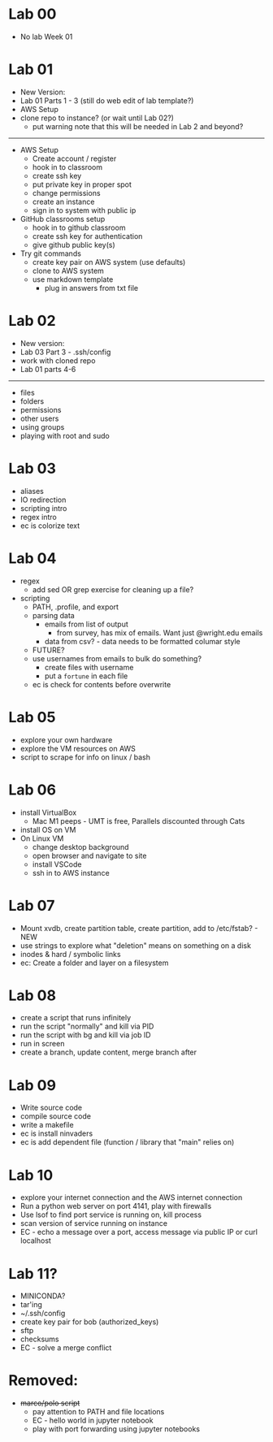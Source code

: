 # Lab 00

- No lab Week 01

# Lab 01

- New Version:
- Lab 01 Parts 1 - 3 (still do web edit of lab template?)
- AWS Setup
- clone repo to instance? (or wait until Lab 02?)
  - put warning note that this will be needed in Lab 2 and beyond?

---

- AWS Setup
  - Create account / register
  - hook in to classroom
  - create ssh key
  - put private key in proper spot
  - change permissions
  - create an instance
  - sign in to system with public ip
- GitHub classrooms setup
  - hook in to github classroom
  - create ssh key for authentication
  - give github public key(s)
- Try git commands
  - create key pair on AWS system (use defaults)
  - clone to AWS system
  - use markdown template
    - plug in answers from txt file

# Lab 02

- New version:
- Lab 03 Part 3 - .ssh/config
- work with cloned repo
- Lab 01 parts 4-6

---

- files
- folders
- permissions
- other users
- using groups
- playing with root and sudo

# Lab 03

- aliases
- IO redirection
- scripting intro
- regex intro
- ec is colorize text

# Lab 04

- regex
  - add sed OR grep exercise for cleaning up a file?
- scripting
  - PATH, .profile, and export
  - parsing data
    - emails from list of output
      - from survey, has mix of emails. Want just @wright.edu emails
    - data from csv? - data needs to be formatted columar style
  - FUTURE?
  - use usernames from emails to bulk do something?
    - create files with username
    - put a `fortune` in each file
  - ec is check for contents before overwrite

# Lab 05

- explore your own hardware
- explore the VM resources on AWS
- script to scrape for info on linux / bash

# Lab 06

- install VirtualBox
  - Mac M1 peeps - UMT is free, Parallels discounted through Cats
- install OS on VM
- On Linux VM
  - change desktop background
  - open browser and navigate to site
  - install VSCode
  - ssh in to AWS instance

# Lab 07

- Mount xvdb, create partition table, create partition, add to /etc/fstab? - NEW
- use strings to explore what "deletion" means on something on a disk
- inodes & hard / symbolic links
- ec: Create a folder and layer on a filesystem

# Lab 08

- create a script that runs infinitely
- run the script "normally" and kill via PID
- run the script with bg and kill via job ID
- run in screen
- create a branch, update content, merge branch after

# Lab 09

- Write source code
- compile source code
- write a makefile
- ec is install ninvaders
- ec is add dependent file (function / library that "main" relies on)

# Lab 10

- explore your internet connection and the AWS internet connection
- Run a python web server on port 4141, play with firewalls
- Use lsof to find port service is running on, kill process
- scan version of service running on instance
- EC - echo a message over a port, access message via public IP or curl localhost

# Lab 11?

- MINICONDA?
- tar'ing
- ~/.ssh/config
- create key pair for bob (authorized_keys)
- sftp
- checksums
- EC - solve a merge conflict

# Removed:

- ~~marco/polo script~~
  - pay attention to PATH and file locations
  - EC - hello world in jupyter notebook
  - play with port forwarding using jupyter notebooks
